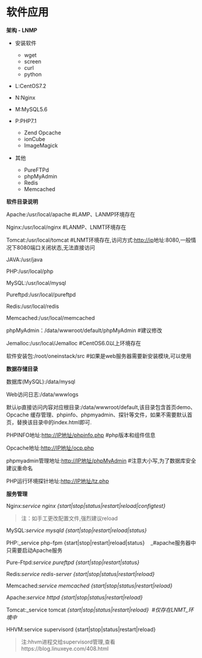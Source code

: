 # 软件应用

**架构 - LNMP**

* 安装软件

  * wget
  * screen
  * curl
  * python

* L:CentOS7.2

* N:Nginx

* M:MySQL5.6
* P:PHP7.1

  * Zend Opcache
  * ionCube
  * ImageMagick

* 其他

  * PureFTPd
  * phpMyAdmin
  * Redis
  * Memcached


**软件目录说明**

Apache:/usr/local/apache        \#LAMP、LANMP环境存在

Nginx:/usr/local/nginx              \#LANMP、LNMT环境存在

Tomcat:/usr/local/tomcat        \#LNMT环境存在,访问方式:[http://ip](http://ip/)地址:8080,一般情况下8080端口关闭状态,无法直接访问

JAVA:/usr/java

PHP:/usr/local/php

MySQL:/usr/local/mysql

Pureftpd:/usr/local/pureftpd

Redis:/usr/local/redis

Memcached:/usr/local/memcached

phpMyAdmin：/data/wwwroot/default/phpMyAdmin \#建议修改

Jemalloc:/usr/local/Jemalloc     \#CentOS6.0以上环境存在

软件安装包:/root/oneinstack/src \#如果是web服务器需要新安装模块,可以使用

**数据存储目录**

数据库\(MySQL\):/data/mysql

Web访问日志:/data/wwwlogs

默认ip直接访问内容对应根目录:/data/wwwroot/default,该目录包含首页demo、Opcache  缓存管理、phpinfo、phpmyadmin、探针等文件，如果不需要默认首页，替换该目录中的index.html即可.

PHPINFO地址:[http://IP地址/phpinfo.php](http://IP地址/phpinfo.php)                        \#php版本和组件信息

Opcache地址:[http://IP地址/ocp.php](http://IP地址/ocp.php)

phpmyadmin管理地址:[http://IP地址/phpMyAdmin](http://IP地址/phpMyAdmin)         \#注意大小写,为了数据库安全建议重命名

PHP运行环境探针地址:[http://IP地址/tz.php](http://IP地址/tz.php)

**服务管理**

Nginx:_service nginx {start\|stop\|status\|restart\|reload\|configtest}_

> 注：如手工更改配置文件,强烈建议reload

MySQL:_service mysqld {start\|stop\|restart\|reload\|status}_

PHP:_service php-fpm {start\|stop\|restart\|reload\|status}    _\#apache服务器中只需要启动Apache服务

Pure-Ftpd:_service pureftpd {start\|stop\|restart\|status}_

Redis:_service redis-server {start\|stop\|status\|restart\|reload}_

Memcached:_service memcached {start\|stop\|status\|restart\|reload}_

Apache:_service httpd {start\|stop\|status\|restart\|reload}_

Tomcat:_service tomcat _{start\|stop\|status\|restart\|reload}  \#仅存在LNMT_环境中_

HHVM:service supervisord {start\|stop\|status\|restart\|reload}

> 注:hhvm进程交给supervisord管理,查看https://blog.linuxeye.com/408.html



